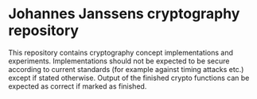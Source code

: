 # Johannes Janssens cryptography repository
This repository contains cryptography concept implementations and experiments. Implementations should not be expected to be secure according to current standards (for example against timing attacks etc.) except if stated otherwise. Output of the finished crypto functions can be expected as correct if marked as finished.